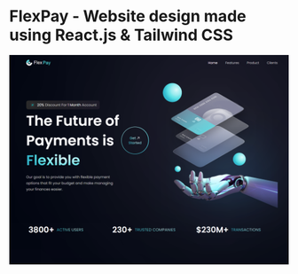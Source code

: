 # FlexPay - Website design made using React.js & Tailwind CSS

![Flexpay Image](https://github.com/matic031/payments-website-react-tailwind/blob/main/public/flexpay.png)
